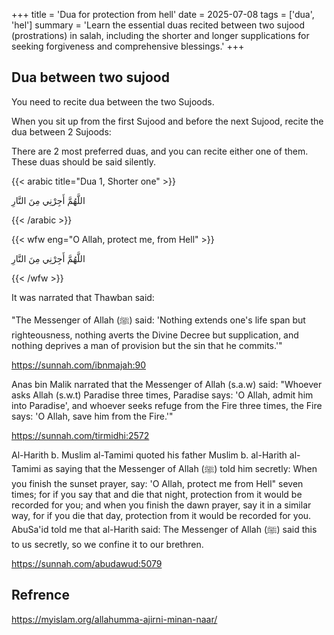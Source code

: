 +++
title = 'Dua for protection from hell'
date = 2025-07-08
tags = ['dua', 'hel']
summary = 'Learn the essential duas recited between two sujood (prostrations) in salah, including the shorter and longer supplications for seeking forgiveness and comprehensive blessings.'
+++

## Dua between two sujood

You need to recite dua between the two Sujoods.

When you sit up from the first Sujood and before the next Sujood, recite the dua between 2 Sujoods:

There are 2 most preferred duas, and you can recite either one of them. These duas should be said silently.

{{< arabic title="Dua 1, Shorter one" >}}

اللَّهُمَّ أَجِرْنِي مِنَ النَّارِ

{{< /arabic >}}

{{< wfw eng="O Allah, protect me, from Hell" >}}

اللَّهُمَّ
أَجِرْنِي
مِنَ النَّارِ

{{< /wfw >}}

It was narrated that Thawban said:

"The Messenger of Allah (ﷺ) said: 'Nothing extends one's life span but righteousness, nothing averts the Divine Decree but supplication, and nothing deprives a man of provision but the sin that he commits.'"

https://sunnah.com/ibnmajah:90


Anas bin Malik narrated that the Messenger of Allah (s.a.w) said:
"Whoever asks Allah (s.w.t) Paradise three times, Paradise says: 'O Allah, admit him into Paradise', and whoever seeks refuge from the Fire three times, the Fire says: 'O Allah, save him from the Fire.'" 

https://sunnah.com/tirmidhi:2572

Al-Harith b. Muslim al-Tamimi quoted his father Muslim b. al-Harith al-Tamimi as saying that the Messenger of Allah (ﷺ) told him secretly:
When you finish the sunset prayer, say: 'O Allah, protect me from Hell" seven times; for if you say that and die that night, protection from it would be recorded for you; and when you finish the dawn prayer, say it in a similar way, for if you die that day, protection from it would be recorded for you. AbuSa'id told me that al-Harith said: The Messenger of Allah (ﷺ) said this to us secretly, so we confine it to our brethren. 

https://sunnah.com/abudawud:5079

## Refrence 

https://myislam.org/allahumma-ajirni-minan-naar/